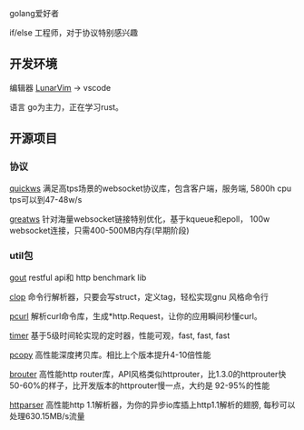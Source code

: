 golang爱好者

if/else 工程师，对于协议特别感兴趣

## 开发环境

编辑器 [LunarVim](https://github.com/LunarVim/LunarVim)  -> vscode

语言 go为主力，正在学习rust。

## 开源项目

### 协议

[quickws](https://github.com/antlabs/quickws) 满足高tps场景的websocket协议库，包含客户端，服务端, 5800h cpu tps可以到47-48w/s

[greatws](https://github.com/antlabs/greatws) 针对海量websocket链接特别优化，基于kqueue和epoll， 100w websocket连接，只需400-500MB内存(早期阶段)

### util包

[gout](https://github.com/guonaihong/gout) restful api和  http benchmark lib

[clop](https://github.com/guonaihong/clop) 命令行解析器，只要会写struct，定义tag，轻松实现gnu 风格命令行

[pcurl](https://github.com/antlabs/pcurl) 解析curl命令库，生成*http.Request，让你的应用瞬间秒懂curl。

[timer](https://github.com/antlabs/timer) 基于5级时间轮实现的定时器，性能可观，fast, fast, fast

[pcopy](https://github.com/antlabs/pcopy) 高性能深度拷贝库。相比上个版本提升4-10倍性能

[brouter](https://github.com/antlabs/brouter) 高性能http router库，API风格类似httprouter，比1.3.0的httprouter快50-60%的样子，比开发版本的httprouter慢一点，大约是 92-95%的性能

[httparser](https://github.com/antlabs/httparser) 高性能http 1.1解析器，为你的异步io库插上http1.1解析的翅膀, 每秒可以处理630.15MB/s流量
